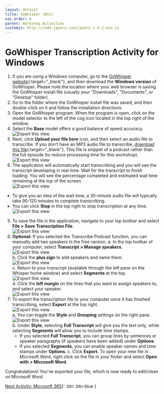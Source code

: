 ```yaml
---
layout: default
title: GoWhisper (Win)
nav_order: 6
parent: Workshop Activities
customjs: http://code.jquery.com/jquery-1.4.2.min.js
---
```


# GoWhisper Transcription Activity for Windows

1. If you are using a Windows computer, go to the [GoWhisper website](https://download.gowhisper.io/){:target="_blank"}, and then download the **Windows version** of GoWhisper. Please note the location where your web browser is saving the GoWhisper install file (usually your "Downloads", "Documents", or "Desktop" folder).
2. Go to the folder where the GoWhisper install file was saved, and then double-click on it and follow the installation directions.
3. Open the GoWhisper program. When the program is open, click on the model selector to the left of the cog icon located in the top right of the window.
4. Select the **Base** model offers a good balance of speed accuracy.<br>
![Export this view](/media/gowhisper01.jpg)<br>
5. Next, click **Upload your file here** icon, and then select an audio file to transcribe. If you don’t have an MP3 audio file to transcribe, [download this file](https://drive.google.com/file/d/1sncU_2N5JenM2TC5DJXZgHPdeZAwxGbi/view?usp=sharing){:target="_blank"}. This file is snippet of a podcast rather than the full episode (to reduce processing time for this workshop).<br>
![Export this view](/media/gowhisper02.jpg)<br>
6. The application will automatically start transcribing and you will see the transcript developing in real time. Wait for the transcript to finish loading. You will see the percentage completed and estimated wait time remaining at the top of the screen.<br>
![Export this view](/media/gowhisper03.jpg)<br>
  - To give you an idea of the wait time, a 30-minute audio file will typically take 90-120 minutes to complete transcribing.
  - You can click **Stop** in the top right to stop transcription at any time.<br>
![Export this view](/media/WhisperT4.png)<br>
5. To save the file in the application, navigate to your top toolbar and select **File > Save Transcription File**.<br>
![Export this view](/media/WhisperT5.png)<br>
6. **Optional:** If you selected the Transcribe Podcast function, you can manually add two speakers in the free version.
  a. In the top toolbar of your computer, select **Transcript > Manage speakers**.<br>
![Export this view](/media/WhisperT6.png)<br>
  b. Click the **plus sign** to add speakers and name them.<br>
![Export this view](/media/WhisperT7.png)<br>
  c. Return to your transcript (available through the left pane on the Whisper home window) and select **Segments** at the top.<br>
![Export this view](/media/WhisperT8.png)<br>
  d. Click the **left margin** on the lines that you want to assign speakers to, and select your speaker.<br>
![Export this view](/media/WhisperT9.png)<br>
7. To export the transcription file to your computer once it has finished transcribing, select **Export** at the top right.<br>
![Export this view](/media/WhisperT10.png)<br>
  a. You can toggle the **Style** and **Grouping** settings on the right pane.<br>
![Export this view](/media/WhisperT11.png)<br>
  b. Under **Style**, selecting **Full Transcript** will give you the text only, while selecting **Segments** will allow you to include time stamps.
    - If you selected **Full Transcript**, you can group lines by sentences or speaker paragraphs (if speakers have been added) under **Options**.
    - If you selected **Segments**, you can enable speaker names and time stamps under **Options**.
  c. Click **Export**. To open your new file in Microsoft Word, right click on the file in your finder and select **Open with > Microsoft Word**.

Congratulations! You've exported your file, which is now ready to edit/clean on Microsoft Word.

[Next Activity: Microsoft 365](microsoft-365.md){: .btn .btn-blue }
